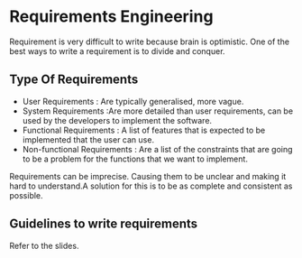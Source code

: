 # Requirements Engineering

Requirement is very difficult to write because brain is optimistic. One of the best ways to write a requirement is to divide and conquer.

## Type Of Requirements
- User Requirements : Are typically generalised, more vague.
- System Requirements :Are more detailed than user requirements, can be used by the developers to implement the software.
- Functional Requirements : A list of features that is expected to be implemented that the user can use.
- Non-functional Requirements : Are a list of the constraints that are going to be a problem for the functions that we want to implement.

Requirements can be imprecise. Causing them to be unclear and making it hard to understand.A solution for this is to be as complete and consistent as possible.

## Guidelines to write requirements
Refer to the slides.
